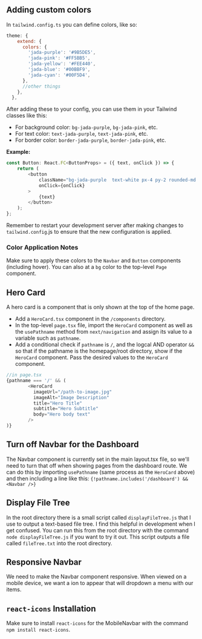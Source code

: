 ## Adding custom colors

In `tailwind.config.ts` you can define colors, like so:
```js
theme: {
    extend: {
      colors: {
        'jada-purple': '#9B5DE5',
        'jada-pink': '#FF5BB5',
        'jada-yellow': '#FEE440',
        'jada-blue': '#00BBF9',
        'jada-cyan': '#00F5D4',
      },
      //other things
    },
  },
  ```

After adding these to your config, you can use them in your Tailwind classes like this:

- For background color: `bg-jada-purple`, `bg-jada-pink`, etc.
- For text color: `text-jada-purple`, `text-jada-pink`, etc.
- For border color: `border-jada-purple`, `border-jada-pink`, etc.

**Example:**
```js
const Button: React.FC<ButtonProps> = ({ text, onClick }) => {
    return (
        <button 
            className="bg-jada-purple  text-white px-4 py-2 rounded-md text-lg font-semibold hover:bg-jada-pink transition-colors"
            onClick={onClick}
        >
            {text}
        </button>
    );
};

```

Remember to restart your development server after making changes to `tailwind.config`.js to ensure that the new configuration is applied.

### Color Application Notes
Make sure to apply these colors to the `Navbar` and `Button` components (including hover). You can also at a `bg` color to the top-level `Page` component.


## Hero Card
A hero card is a component that is only shown at the top of the home page. 

- Add a `HeroCard.tsx` component in the `/components` directory.
- In the top-level `page.tsx` file, import the `HeroCard` component as well as the `usePathname` method from `next/navigation` and assign its value to a variable such as `pathname`.
- Add a conditional check if `pathname` is `/`, and the logcal AND operator `&&` so that if the pathname is the homepage/root directory, show if the `HeroCard` component. Pass the desired values to the `HeroCard` component.

```javascript
//in page.tsx
{pathname === '/' && (
        <HeroCard
          imageUrl="/path-to-image.jpg"
          imageAlt="Image Description"
          title="Hero Title"
          subtitle="Hero Subtitle"
          body="Hero body text"
        />
)}
```

## Turn off Navbar for the Dashboard
The Navbar component is currently set in the main layout.tsx file, so we'll need to turn that off when showing pages from the dashboard route. We can do this by importing `usePathname` (same process as the `HeroCard` above) and then including a line like this:
 `{!pathname.includes('/dashboard') && <Navbar />}`

## Display File Tree

In the root directory there is a small script called `displayFileTree.js` that I use to output a text-based file tree. I find this helpful in development when I get confused. You can run this from the root directory with the command `node displayFileTree.js` if you want to try it out. This script outputs a file called `fileTree.txt` into the root directory.

## Responsive Navbar
We need to make the Navbar component responsive. When viewed on a mobile device, we want a ion to appear that will dropdown a menu with our items.

## `react-icons` Installation
Make sure to install `react-icons` for the MobileNavbar with the command `npm install react-icons`.


